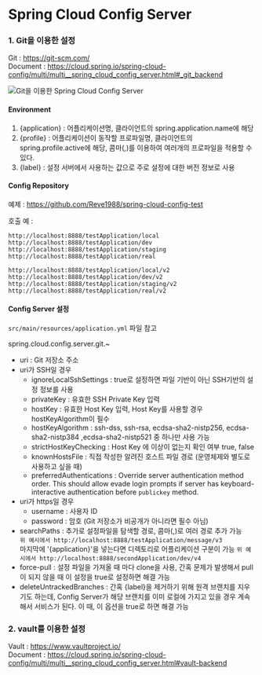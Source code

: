 # Spring Cloud Config Server

### 1. Git을 이용한 설정

Git : https://git-scm.com/  
Document : https://cloud.spring.io/spring-cloud-config/multi/multi__spring_cloud_config_server.html#_git_backend

![Git을 이용한 Spring Cloud Config Server](https://i0.wp.com/blog.leekyoungil.com/wp-content/uploads/2017/04/1.png?resize=1024%2C762)

#### Environment
1. {application} : 어플리케이션명, 클라이언트의 spring.application.name에 해당
2. {profile} : 어플리케이션이 동작할 프로파일명, 클라이언트의 spring.profile.active에 해당, 콤마(,)를 이용하여 여러개의 프로파일을 적용할 수 있다.
3. {label} : 설정 서버에서 사용하는 값으로 주로 설정에 대한 버전 정보로 사용 

#### Config Repository

예제 : https://github.com/Reve1988/spring-cloud-config-test

호출 예 : 
```
http://localhost:8888/testApplication/local
http://localhost:8888/testApplication/dev
http://localhost:8888/testApplication/staging
http://localhost:8888/testApplication/real

http://localhost:8888/testApplication/local/v2
http://localhost:8888/testApplication/dev/v2
http://localhost:8888/testApplication/staging/v2
http://localhost:8888/testApplication/real/v2
```

#### Config Server 설정

`src/main/resources/application.yml` 파일 참고

spring.cloud.config.server.git.~
- uri : Git 저장소 주소
- uri가 SSH일 경우
  - ignoreLocalSshSettings : true로 설정하면 파일 기반이 아닌 SSH기반의 설정 정보를 사용
  - privateKey : 유효한 SSH Private Key 입력
  - hostKey : 유효한 Host Key 입력, Host Key를 사용할 경우 hostKeyAlgorithm이 필수
  - hostKeyAlgorithm : ssh-dss, ssh-rsa, ecdsa-sha2-nistp256, ecdsa-sha2-nistp384 ,ecdsa-sha2-nistp521 중 하나만 사용 가능
  - strictHostKeyChecking : Host Key 에 이상이 없는지 확인 여부 true, false
  - knownHostsFile : 직접 작성한 알려진 호스트 파일 경로 (운영체제와 별도로 사용하고 싶을 때)
  - preferredAuthentications : Override server authentication method order. This should allow evade login prompts if server has keyboard-interactive authentication before `publickey` method.
- uri가 https일 경우
  - username : 사용자 ID
  - password : 암호 (Git 저장소가 비공개가 아니라면 필수 아님)
- searchPaths : 추가로 설정파일을 탐색할 경로, 콤마(,)로 여러 경로 추가 가능  
```위 예시에서 http://localhost:8888/testApplication/message/v3```  
마지막에 '{application}'을 넣는다면 디렉토리로 어플리케이션 구분이 가능
```위 예시에서 http://localhost:8888/secondApplication/dev/v4```
- force-pull : 설정 파일을 가져올 때 마다 clone을 사용, 간혹 문제가 발생해서 pull이 되지 않을 때 이 설정을 true로 설정하면 해결 가능
- deleteUntrackedBranches : 간혹 {label}을 제거하기 위해 원격 브랜치를 지우기도 하는데, Config Server가 해당 브랜치를 이미 로컬에 가지고 있을 경우 계속해서 서비스가 된다. 이 때, 이 옵션을 true로 하면 해결 가능 

### 2. vault를 이용한 설정

Vault : https://www.vaultproject.io/  
Document : https://cloud.spring.io/spring-cloud-config/multi/multi__spring_cloud_config_server.html#vault-backend